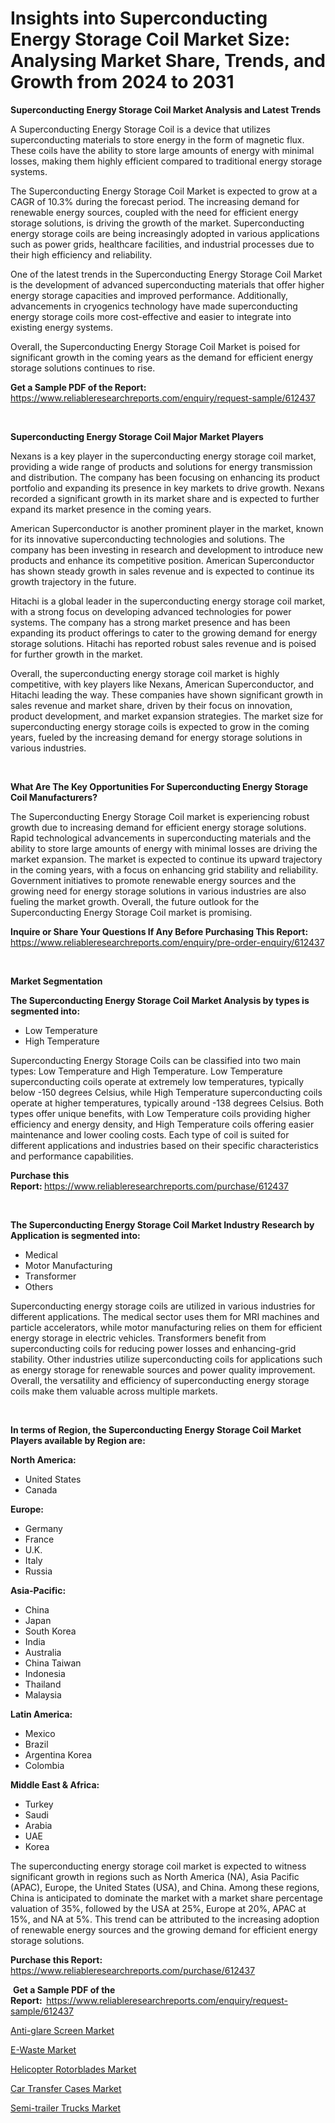 <p><h1>Insights into Superconducting Energy Storage Coil Market Size: Analysing Market Share, Trends, and Growth from 2024 to 2031</h1></p><p><strong>Superconducting Energy Storage Coil Market Analysis and Latest Trends</strong></p>
<p><p>A Superconducting Energy Storage Coil is a device that utilizes superconducting materials to store energy in the form of magnetic flux. These coils have the ability to store large amounts of energy with minimal losses, making them highly efficient compared to traditional energy storage systems.</p><p>The Superconducting Energy Storage Coil Market is expected to grow at a CAGR of 10.3% during the forecast period. The increasing demand for renewable energy sources, coupled with the need for efficient energy storage solutions, is driving the growth of the market. Superconducting energy storage coils are being increasingly adopted in various applications such as power grids, healthcare facilities, and industrial processes due to their high efficiency and reliability.</p><p>One of the latest trends in the Superconducting Energy Storage Coil Market is the development of advanced superconducting materials that offer higher energy storage capacities and improved performance. Additionally, advancements in cryogenics technology have made superconducting energy storage coils more cost-effective and easier to integrate into existing energy systems.</p><p>Overall, the Superconducting Energy Storage Coil Market is poised for significant growth in the coming years as the demand for efficient energy storage solutions continues to rise.</p></p>
<p><strong>Get a Sample PDF of the Report:&nbsp;</strong> <a href="https://www.reliableresearchreports.com/enquiry/request-sample/612437">https://www.reliableresearchreports.com/enquiry/request-sample/612437</a></p>
<p>&nbsp;</p>
<p><strong>Superconducting Energy Storage Coil Major Market Players</strong></p>
<p><p>Nexans is a key player in the superconducting energy storage coil market, providing a wide range of products and solutions for energy transmission and distribution. The company has been focusing on enhancing its product portfolio and expanding its presence in key markets to drive growth. Nexans recorded a significant growth in its market share and is expected to further expand its market presence in the coming years.</p><p>American Superconductor is another prominent player in the market, known for its innovative superconducting technologies and solutions. The company has been investing in research and development to introduce new products and enhance its competitive position. American Superconductor has shown steady growth in sales revenue and is expected to continue its growth trajectory in the future.</p><p>Hitachi is a global leader in the superconducting energy storage coil market, with a strong focus on developing advanced technologies for power systems. The company has a strong market presence and has been expanding its product offerings to cater to the growing demand for energy storage solutions. Hitachi has reported robust sales revenue and is poised for further growth in the market.</p><p>Overall, the superconducting energy storage coil market is highly competitive, with key players like Nexans, American Superconductor, and Hitachi leading the way. These companies have shown significant growth in sales revenue and market share, driven by their focus on innovation, product development, and market expansion strategies. The market size for superconducting energy storage coils is expected to grow in the coming years, fueled by the increasing demand for energy storage solutions in various industries.</p></p>
<p>&nbsp;</p>
<p><strong>What Are The Key Opportunities For Superconducting Energy Storage Coil Manufacturers?</strong></p>
<p><p>The Superconducting Energy Storage Coil market is experiencing robust growth due to increasing demand for efficient energy storage solutions. Rapid technological advancements in superconducting materials and the ability to store large amounts of energy with minimal losses are driving the market expansion. The market is expected to continue its upward trajectory in the coming years, with a focus on enhancing grid stability and reliability. Government initiatives to promote renewable energy sources and the growing need for energy storage solutions in various industries are also fueling the market growth. Overall, the future outlook for the Superconducting Energy Storage Coil market is promising.</p></p>
<p><strong>Inquire or Share Your Questions If Any Before Purchasing This Report:</strong> <a href="https://www.reliableresearchreports.com/enquiry/pre-order-enquiry/612437">https://www.reliableresearchreports.com/enquiry/pre-order-enquiry/612437</a></p>
<p>&nbsp;</p>
<p><strong>Market Segmentation</strong></p>
<p><strong>The Superconducting Energy Storage Coil Market Analysis by types is segmented into:</strong></p>
<p><ul><li>Low Temperature</li><li>High Temperature</li></ul></p>
<p><p>Superconducting Energy Storage Coils can be classified into two main types: Low Temperature and High Temperature. Low Temperature superconducting coils operate at extremely low temperatures, typically below -150 degrees Celsius, while High Temperature superconducting coils operate at higher temperatures, typically around -138 degrees Celsius. Both types offer unique benefits, with Low Temperature coils providing higher efficiency and energy density, and High Temperature coils offering easier maintenance and lower cooling costs. Each type of coil is suited for different applications and industries based on their specific characteristics and performance capabilities.</p></p>
<p><strong>Purchase this Report:&nbsp;</strong><a href="https://www.reliableresearchreports.com/purchase/612437">https://www.reliableresearchreports.com/purchase/612437</a></p>
<p>&nbsp;</p>
<p><strong>The Superconducting Energy Storage Coil Market Industry Research by Application is segmented into:</strong></p>
<p><ul><li>Medical</li><li>Motor Manufacturing</li><li>Transformer</li><li>Others</li></ul></p>
<p><p>Superconducting energy storage coils are utilized in various industries for different applications. The medical sector uses them for MRI machines and particle accelerators, while motor manufacturing relies on them for efficient energy storage in electric vehicles. Transformers benefit from superconducting coils for reducing power losses and enhancing-grid stability. Other industries utilize superconducting coils for applications such as energy storage for renewable sources and power quality improvement. Overall, the versatility and efficiency of superconducting energy storage coils make them valuable across multiple markets.</p></p>
<p>&nbsp;</p>
<p><strong>In terms of Region, the Superconducting Energy Storage Coil Market Players available by Region are:</strong></p>
<p>
    <p> <strong> North America: </strong>
        <ul>
            <li>United States</li>
            <li>Canada</li>
        </ul>
        </p> 
    <p> <strong> Europe: </strong>
        <ul>
            <li>Germany</li>
            <li>France</li>
            <li>U.K.</li>
            <li>Italy</li>
            <li>Russia</li>
        </ul>
        </p> 
    <p> <strong> Asia-Pacific: </strong>
        <ul>
            <li>China</li>
            <li>Japan</li>
            <li>South Korea</li>
            <li>India</li>
            <li>Australia</li>
            <li>China Taiwan</li>
            <li>Indonesia</li>
            <li>Thailand</li>
            <li>Malaysia</li>
        </ul>
        </p> 
    <p> <strong> Latin America: </strong>
        <ul>
            <li>Mexico</li>
            <li>Brazil</li>
            <li>Argentina Korea</li>
            <li>Colombia</li>
        </ul>
        </p> 
    <p> <strong> Middle East & Africa: </strong>
        <ul>
            <li>Turkey</li>
            <li>Saudi</li>
            <li>Arabia</li>
            <li>UAE</li>
            <li>Korea</li>
        </ul>
    </p>
    </p>
<p><p>The superconducting energy storage coil market is expected to witness significant growth in regions such as North America (NA), Asia Pacific (APAC), Europe, the United States (USA), and China. Among these regions, China is anticipated to dominate the market with a market share percentage valuation of 35%, followed by the USA at 25%, Europe at 20%, APAC at 15%, and NA at 5%. This trend can be attributed to the increasing adoption of renewable energy sources and the growing demand for efficient energy storage solutions.</p></p>
<p><strong>Purchase this Report: </strong><a href="https://www.reliableresearchreports.com/purchase/612437">https://www.reliableresearchreports.com/purchase/612437</a></p>
<p>&nbsp;<strong>Get a Sample PDF of the Report:&nbsp;&nbsp;</strong><a href="https://www.reliableresearchreports.com/enquiry/request-sample/612437">https://www.reliableresearchreports.com/enquiry/request-sample/612437</a></p>
<p><strong></strong></p>
<p><p><a href="https://butternut-bug-553.notion.site/Anti-glare-Screen-Market-Research-Report-Reveals-The-Latest-Trends-And-Opportunities-of-this-Market--690c0196680e481ebe66816438717acb">Anti-glare Screen Market</a></p><p><a href="https://invited-way-688.notion.site/E-Waste-Market-Centers-on-Aspects-such-as-Market-Growth-Market-Share-Market-Opportunity-and-Proje-2b091cf458ed4e06b7c029ad5793c8a4">E-Waste Market</a></p><p><a href="https://mire-aunt-385.notion.site/Helicopter-Rotorblades-Market-Analysis-and-Market-Size-Global-Industry-Overview-Market-Segmentatio-471927f5aed747fa94daef0b8171ef54">Helicopter Rotorblades Market</a></p><p><a href="https://view.publitas.com/reportprime-1/car-transfer-cases-market-size-evaluating-its-market-trends-growth-and-projections-2024-2031/">Car Transfer Cases Market</a></p><p><a href="https://view.publitas.com/reportprime-1/semi-trailer-trucks-market-insights-market-players-and-forecast-till-2031/">Semi-trailer Trucks Market</a></p></p>